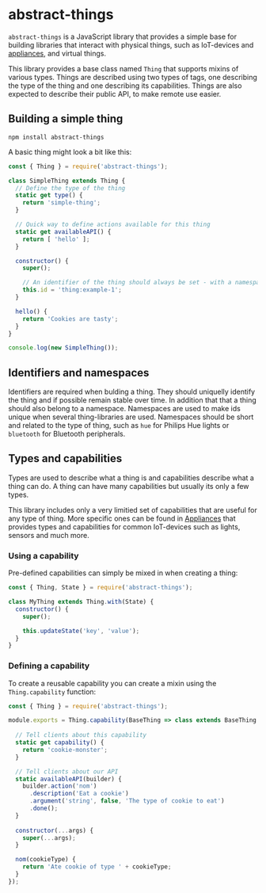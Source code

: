 # abstract-things

`abstract-things` is a JavaScript library that provides a simple base for
building libraries that interact with physical things, such as IoT-devices
and [appliances](https://github.com/tinkerhub/appliances), and virtual things.

This library provides a base class named `Thing` that supports mixins of
various types. Things are described using two types of tags, one describing
the type of the thing and one describing its capabilities. Things are also
expected to describe their public API, to make remote use easier.

## Building a simple thing

```
npm install abstract-things
```

A basic thing might look a bit like this:

```javascript
const { Thing } = require('abstract-things');

class SimpleThing extends Thing {
  // Define the type of the thing
  static get type() {
    return 'simple-thing';
  }

  // Quick way to define actions available for this thing
  static get availableAPI() {
    return [ 'hello' ];
  }

  constructor() {
    super();

    // An identifier of the thing should always be set - with a namespace
    this.id = 'thing:example-1';
  }

  hello() {
    return 'Cookies are tasty';
  }
}

console.log(new SimpleThing());
```

## Identifiers and namespaces

Identifiers are required when bulding a thing. They should uniquelly identify
the thing and if possible remain stable over time. In addition that that a
thing should also belong to a namespace. Namespaces are used to make ids unique
when several thing-libraries are used. Namespaces should be short and related
to the type of thing, such as `hue` for Philips Hue lights or `bluetooth`
for Bluetooth peripherals.

## Types and capabilities

Types are used to describe what a thing is and capabilities describe what a
thing can do. A thing can have many capabilities but usually its only a few
types.

This library includes only a very limitied set of capabilities that are useful
for any type of thing. More specific ones can be found in
[Appliances](https://github.com/tinkerhub/appliances) that provides types
and capabilities for common IoT-devices such as lights, sensors and much more.

### Using a capability

Pre-defined capabilities can simply be mixed in when creating a thing:

```javascript
const { Thing, State } = require('abstract-things');

class MyThing extends Thing.with(State) {
  constructor() {
    super();

    this.updateState('key', 'value');
  }
}
```

### Defining a capability

To create a reusable capability you can create a mixin using the `Thing.capability`
function:

```javascript
const { Thing } = require('abstract-things');

module.exports = Thing.capability(BaseThing => class extends BaseThing {
  
  // Tell clients about this capability
  static get capability() {
    return 'cookie-monster';
  }

  // Tell clients about our API
  static availableAPI(builder) {
    builder.action('nom')
      .description('Eat a cookie')
      .argument('string', false, 'The type of cookie to eat')
      .done();
  }
  
  constructor(...args) {
    super(...args);
  }

  nom(cookieType) {
    return 'Ate cookie of type ' + cookieType;
  }
});
```
